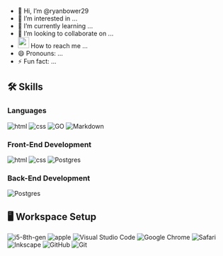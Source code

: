 - 👋 Hi, I’m @ryanbower29
- 👀 I’m interested in ...
- 🌱 I’m currently learning ...
- 💞️ I’m looking to collaborate on ...
- <img src="[https://github.com/lightningthief77/lightning-resume/assets/131876425/6735b0e6-022b-45bd-ba6e-1f257cc694e3](https://github.com/user-attachments/assets/d82e1be5-0a92-4ebe-9f6e-354a96aad215)" width="25" height="25"> How to reach me ...
- 😄 Pronouns: ...
- ⚡ Fun fact: ...

## 🛠️ Skills

### Languages

![html](https://img.shields.io/badge/HTML5-E34F26?style=for-the-badge&logo=html5&logoColor=white)
![css](https://img.shields.io/badge/CSS3-1572B6?style=for-the-badge&logo=css3&logoColor=white)
![GO](https://img.shields.io/badge/Go-00ADD8?style=for-the-badge&logo=go&logoColor=white)
![Markdown](https://img.shields.io/badge/markdown-%23000000.svg?style=for-the-badge&logo=markdown&logoColor=white)

### Front-End Development

![html](https://img.shields.io/badge/HTML5-E34F26?style=for-the-badge&logo=html5&logoColor=white)
![css](https://img.shields.io/badge/CSS3-1572B6?style=for-the-badge&logo=css3&logoColor=white)
![Postgres](https://img.shields.io/badge/postgres-%23316192.svg?style=for-the-badge&logo=postgresql&logoColor=white)

### Back-End Development

![Postgres](https://img.shields.io/badge/postgres-%23316192.svg?style=for-the-badge&logo=postgresql&logoColor=white)

## 🖥️ Workspace Setup

![i5-8th-gen](https://img.shields.io/badge/Apple-M1_Chip-0071C5?style=for-the-badge&logo=apple&logoColor=white)
![apple](https://img.shields.io/badge/MacOS_Ventura-0078D6?style=for-the-badge&logo=apple&logoColor=white)
![Visual Studio Code](https://img.shields.io/badge/Visual%20Studio%20Code-0078d7.svg?style=for-the-badge&logo=visual-studio-code&logoColor=white)
![Google Chrome](https://img.shields.io/badge/Google%20Chrome-4285F4?style=for-the-badge&logo=GoogleChrome&logoColor=white)
![Safari](https://img.shields.io/badge/Safari-000000?style=for-the-badge&logo=Safari&logoColor=white)
![Inkscape](https://img.shields.io/badge/Inkscape-e0e0e0?style=for-the-badge&logo=inkscape&logoColor=080A13)
![GitHub](https://img.shields.io/badge/github-%23121011.svg?style=for-the-badge&logo=github&logoColor=white)
![Git](https://img.shields.io/badge/git-%23F05033.svg?style=for-the-badge&logo=git&logoColor=white)


<!---
ryanbower29/ryanbower29 is a ✨ special ✨ repository because its `README.md` (this file) appears on your GitHub profile.
You can click the Preview link to take a look at your changes.
--->


